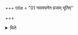 +++
title = "01 गवामयनेन प्रजाम् भूतिम्"

+++

<details><summary>थिते</summary>

गवामयनेन प्रजां भूतिं भूमानं गच्छन्त्यभि स्वर्गं लोकं जयन्त्येषु लोकेषु प्रतितिष्ठन्ति १
</details>
